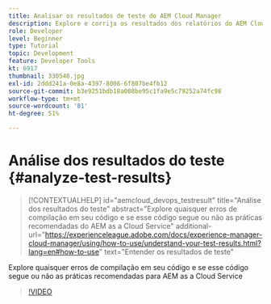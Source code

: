```yaml
---
title: Analisar os resultados de teste do AEM Cloud Manager
description: Explore e corrija os resultados dos relatórios do AEM Cloud Manager
role: Developer
level: Beginner
type: Tutorial
topic: Development
feature: Developer Tools
kt: 6917
thumbnail: 330540.jpg
exl-id: 2ddd241a-0e8a-4397-8006-6f807be4fb12
source-git-commit: b3e9251bdb18a008be95c1fa9e5c79252a74fc98
workflow-type: tm+mt
source-wordcount: '81'
ht-degree: 51%

---
```


# Análise dos resultados do teste {#analyze-test-results}

>[!CONTEXTUALHELP]
>id="aemcloud_devops_testresult"
>title="Análise dos resultados do teste"
>abstract="Explore quaisquer erros de compilação em seu código e se esse código segue ou não as práticas recomendadas do AEM as a Cloud Service"
>additional-url="https://experienceleague.adobe.com/docs/experience-manager-cloud-manager/using/how-to-use/understand-your-test-results.html?lang=en#how-to-use" text="Entender os resultados de teste"

Explore quaisquer erros de compilação em seu código e se esse código segue ou não as práticas recomendadas para AEM as a Cloud Service

>[!VIDEO](https://video.tv.adobe.com/v/330540?quality=12&learn=on)
